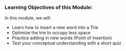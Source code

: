 ### Learning Objectives of this Module:

In this module, we will:

   - Learn how to insert a new word into a Trie
   - Optimize the trie to occupy less space
   - Practice adding in new words (Point of Insertion)
   - Test your conceptual understanding with a short quiz


